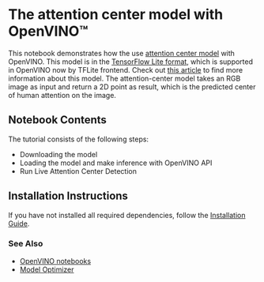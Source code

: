 # The attention center model with OpenVINO™

This notebook demonstrates how the use [attention center model](https://github.com/google/attention-center/tree/main) with OpenVINO. This model is in the [TensorFlow Lite format](https://www.tensorflow.org/lite), which is supported in OpenVINO now by TFLite frontend. Check out [this article](https://opensource.googleblog.com/2022/12/open-sourcing-attention-center-model.html) to find more information about this model. The attention-center model takes an RGB image as input and return a 2D point as result, which is the predicted center of human attention on the image.


## Notebook Contents

The tutorial consists of the following steps:

* Downloading the model
* Loading the model and make inference with OpenVINO API
* Run Live Attention Center Detection

## Installation Instructions

If you have not installed all required dependencies, follow the [Installation Guide](../../README.md).

### See Also

* [OpenVINO notebooks](https://github.com/openvinotoolkit/openvino_notebooks)
* [Model Optimizer]( https://docs.openvino.ai/nightly/openvino_docs_MO_DG_Deep_Learning_Model_Optimizer_DevGuide.html)